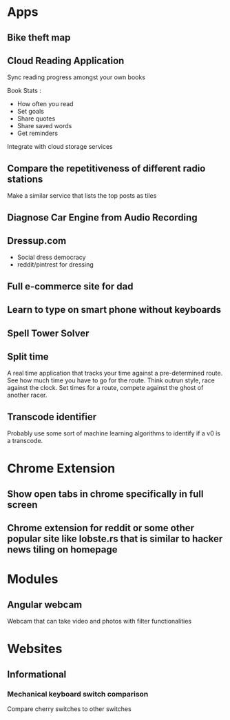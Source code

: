 # Apps

## Bike theft map

## Cloud Reading Application
Sync reading progress amongst your own books

Book Stats :
* How often you read
* Set goals
* Share quotes
* Share saved words
* Get reminders

Integrate with cloud storage services

## Compare the repetitiveness of different radio stations

Make a similar service that lists the top posts as tiles

## Diagnose Car Engine from Audio Recording

## Dressup.com

* Social dress democracy
* reddit/pintrest for dressing

## Full e-commerce site for dad

## Learn to type on smart phone without keyboards

## Spell Tower Solver

## Split time

A real time application that tracks your time against a pre-determined route.  See how much time you have to go for the route.  Think outrun style, race against the clock. Set times for a route, compete against the ghost of another racer.

## Transcode identifier

Probably use some sort of machine learning algorithms to identify if a v0 is a transcode.

# Chrome Extension

## Show open tabs in chrome specifically in full screen

## Chrome extension for reddit or some other popular site like lobste.rs that is similar to hacker news tiling on homepage

# Modules

## Angular webcam

Webcam that can take video and photos with filter functionalities

# Websites

## Informational

### Mechanical keyboard switch comparison

Compare cherry switches to other switches
